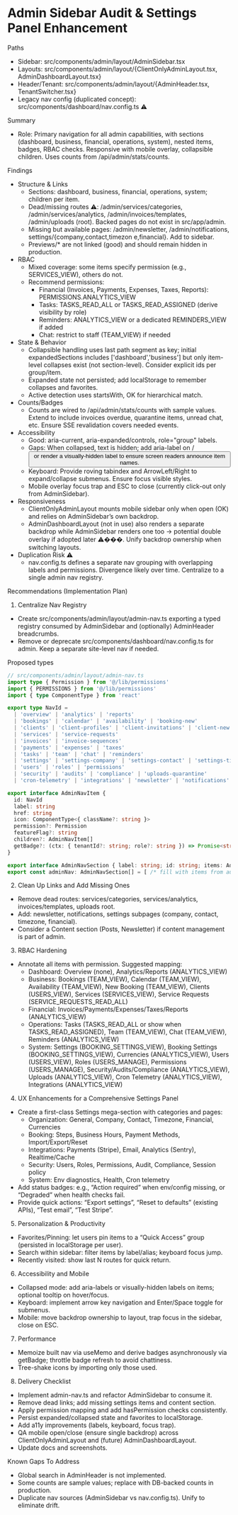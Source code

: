 # Admin Sidebar Audit & Settings Panel Enhancement

Paths
- Sidebar: src/components/admin/layout/AdminSidebar.tsx
- Layouts: src/components/admin/layout/{ClientOnlyAdminLayout.tsx, AdminDashboardLayout.tsx}
- Header/Tenant: src/components/admin/layout/{AdminHeader.tsx, TenantSwitcher.tsx}
- Legacy nav config (duplicated concept): src/components/dashboard/nav.config.ts ⚠️

Summary
- Role: Primary navigation for all admin capabilities, with sections (dashboard, business, financial, operations, system), nested items, badges, RBAC checks. Responsive with mobile overlay, collapsible children. Uses counts from /api/admin/stats/counts.

Findings
- Structure & Links
  - Sections: dashboard, business, financial, operations, system; children per item.
  - Dead/missing routes ⚠️: /admin/services/categories, /admin/services/analytics, /admin/invoices/templates, /admin/uploads (root). Backed pages do not exist in src/app/admin.
  - Missing but available pages: /admin/newsletter, /admin/notifications, settings/{company,contact,timezon e,financial}. Add to sidebar.
  - Previews/* are not linked (good) and should remain hidden in production.
- RBAC
  - Mixed coverage: some items specify permission (e.g., SERVICES_VIEW), others do not.
  - Recommend permissions:
    - Financial (Invoices, Payments, Expenses, Taxes, Reports): PERMISSIONS.ANALYTICS_VIEW
    - Tasks: TASKS_READ_ALL or TASKS_READ_ASSIGNED (derive visibility by role)
    - Reminders: ANALYTICS_VIEW or a dedicated REMINDERS_VIEW if added
    - Chat: restrict to staff (TEAM_VIEW) if needed
- State & Behavior
  - Collapsible handling uses last path segment as key; initial expandedSections includes ['dashboard','business'] but only item-level collapses exist (not section-level). Consider explicit ids per group/item.
  - Expanded state not persisted; add localStorage to remember collapses and favorites.
  - Active detection uses startsWith, OK for hierarchical match.
- Counts/Badges
  - Counts are wired to /api/admin/stats/counts with sample values. Extend to include invoices overdue, quarantine items, unread chat, etc. Ensure SSE revalidation covers needed events.
- Accessibility
  - Good: aria-current, aria-expanded/controls, role="group" labels.
  - Gaps: When collapsed, text is hidden; add aria-label on <Link>/<button> or render a visually-hidden label to ensure screen readers announce item names.
  - Keyboard: Provide roving tabindex and ArrowLeft/Right to expand/collapse submenus. Ensure focus visible styles.
  - Mobile overlay focus trap and ESC to close (currently click-out only from AdminSidebar).
- Responsiveness
  - ClientOnlyAdminLayout mounts mobile sidebar only when open (OK) and relies on AdminSidebar’s own backdrop.
  - AdminDashboardLayout (not in use) also renders a separate backdrop while AdminSidebar renders one too → potential double overlay if adopted later ⚠���. Unify backdrop ownership when switching layouts.
- Duplication Risk ⚠️
  - nav.config.ts defines a separate nav grouping with overlapping labels and permissions. Divergence likely over time. Centralize to a single admin nav registry.

Recommendations (Implementation Plan)
1) Centralize Nav Registry
- Create src/components/admin/layout/admin-nav.ts exporting a typed registry consumed by AdminSidebar and (optionally) AdminHeader breadcrumbs.
- Remove or deprecate src/components/dashboard/nav.config.ts for admin. Keep a separate site-level nav if needed.

Proposed types
```ts
// src/components/admin/layout/admin-nav.ts
import type { Permission } from '@/lib/permissions'
import { PERMISSIONS } from '@/lib/permissions'
import { type ComponentType } from 'react'

export type NavId =
  | 'overview' | 'analytics' | 'reports'
  | 'bookings' | 'calendar' | 'availability' | 'booking-new'
  | 'clients' | 'client-profiles' | 'client-invitations' | 'client-new'
  | 'services' | 'service-requests'
  | 'invoices' | 'invoice-sequences'
  | 'payments' | 'expenses' | 'taxes'
  | 'tasks' | 'team' | 'chat' | 'reminders'
  | 'settings' | 'settings-company' | 'settings-contact' | 'settings-timezone' | 'settings-financial' | 'settings-currencies' | 'settings-booking'
  | 'users' | 'roles' | 'permissions'
  | 'security' | 'audits' | 'compliance' | 'uploads-quarantine'
  | 'cron-telemetry' | 'integrations' | 'newsletter' | 'notifications'

export interface AdminNavItem {
  id: NavId
  label: string
  href: string
  icon: ComponentType<{ className?: string }>
  permission?: Permission
  featureFlag?: string
  children?: AdminNavItem[]
  getBadge?: (ctx: { tenantId?: string; role?: string }) => Promise<string | number | undefined>
}

export interface AdminNavSection { label: string; id: string; items: AdminNavItem[] }
export const adminNav: AdminNavSection[] = [ /* fill with items from audit, ensuring only real routes */ ]
```

2) Clean Up Links and Add Missing Ones
- Remove dead routes: services/categories, services/analytics, invoices/templates, uploads root.
- Add: newsletter, notifications, settings subpages (company, contact, timezone, financial).
- Consider a Content section (Posts, Newsletter) if content management is part of admin.

3) RBAC Hardening
- Annotate all items with permission. Suggested mapping:
  - Dashboard: Overview (none), Analytics/Reports (ANALYTICS_VIEW)
  - Business: Bookings (TEAM_VIEW), Calendar (TEAM_VIEW), Availability (TEAM_VIEW), New Booking (TEAM_VIEW), Clients (USERS_VIEW), Services (SERVICES_VIEW), Service Requests (SERVICE_REQUESTS_READ_ALL)
  - Financial: Invoices/Payments/Expenses/Taxes/Reports (ANALYTICS_VIEW)
  - Operations: Tasks (TASKS_READ_ALL or show when TASKS_READ_ASSIGNED), Team (TEAM_VIEW), Chat (TEAM_VIEW), Reminders (ANALYTICS_VIEW)
  - System: Settings (BOOKING_SETTINGS_VIEW), Booking Settings (BOOKING_SETTINGS_VIEW), Currencies (ANALYTICS_VIEW), Users (USERS_VIEW), Roles (USERS_MANAGE), Permissions (USERS_MANAGE), Security/Audits/Compliance (ANALYTICS_VIEW), Uploads (ANALYTICS_VIEW), Cron Telemetry (ANALYTICS_VIEW), Integrations (ANALYTICS_VIEW)

4) UX Enhancements for a Comprehensive Settings Panel
- Create a first-class Settings mega-section with categories and pages:
  - Organization: General, Company, Contact, Timezone, Financial, Currencies
  - Booking: Steps, Business Hours, Payment Methods, Import/Export/Reset
  - Integrations: Payments (Stripe), Email, Analytics (Sentry), Realtime/Cache
  - Security: Users, Roles, Permissions, Audit, Compliance, Session policy
  - System: Env diagnostics, Health, Cron telemetry
- Add status badges: e.g., “Action required” when env/config missing, or “Degraded” when health checks fail.
- Provide quick actions: “Export settings”, “Reset to defaults” (existing APIs), “Test email”, “Test Stripe”.

5) Personalization & Productivity
- Favorites/Pinning: let users pin items to a “Quick Access” group (persisted in localStorage per user).
- Search within sidebar: filter items by label/alias; keyboard focus jump.
- Recently visited: show last N routes for quick return.

6) Accessibility and Mobile
- Collapsed mode: add aria-labels or visually-hidden labels on items; optional tooltip on hover/focus.
- Keyboard: implement arrow key navigation and Enter/Space toggle for submenus.
- Mobile: move backdrop ownership to layout, trap focus in the sidebar, close on ESC.

7) Performance
- Memoize built nav via useMemo and derive badges asynchronously via getBadge; throttle badge refresh to avoid chattiness.
- Tree-shake icons by importing only those used.

8) Delivery Checklist
- Implement admin-nav.ts and refactor AdminSidebar to consume it.
- Remove dead links; add missing settings items and content section.
- Apply permission mapping and add hasPermission checks consistently.
- Persist expanded/collapsed state and favorites to localStorage.
- Add a11y improvements (labels, keyboard, focus trap).
- QA mobile open/close (ensure single backdrop) across ClientOnlyAdminLayout and (future) AdminDashboardLayout.
- Update docs and screenshots.

Known Gaps To Address
- Global search in AdminHeader is not implemented.
- Some counts are sample values; replace with DB-backed counts in production.
- Duplicate nav sources (AdminSidebar vs nav.config.ts). Unify to eliminate drift.
